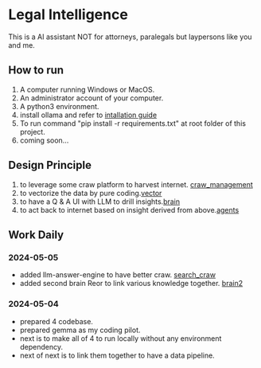 # Legal Intelligence
This is a AI assistant NOT for attorneys, paralegals but laypersons like you and me.

## How to run
1. A computer running Windows or MacOS.
2. An administrator account of your computer.
3. A python3 environment.
4. install ollama and refer to [intallation guide](https://github.com/ollama/ollama)
5. To run command "pip install -r requirements.txt" at root folder of this project.
6. coming soon...

## Design Principle
1. to leverage some craw platform to harvest internet. [craw_management](https://github.com/winnerineast/crawlab)
2. to vectorize the data by pure coding.[vector](https://github.com/winnerineast/rag-from-scratch)
3. to have a Q & A UI with LLM to drill insights.[brain](https://github.com/winnerineast/quivr)
4. to act back to internet based on insight derived from above.[agents](https://github.com/winnerineast/crewAI)

## Work Daily
### 2024-05-05
- added llm-answer-engine to have better craw. [search_craw](https://github.com/winnerineast/llm-answer-engine.git)
- added second brain Reor to link various knowledge together. [brain2](https://github.com/winnerineast/reor.git)

### 2024-05-04
- prepared 4 codebase.
- prepared gemma as my coding pilot.
- next is to make all of 4 to run locally without any environment dependency.
- next of next is to link them together to have a data pipeline.